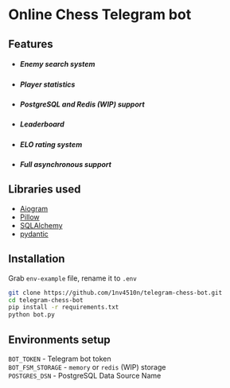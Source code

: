 # Online Chess Telegram bot

## Features

- ##### Enemy search system
- ##### Player statistics
- ##### PostgreSQL and Redis (WIP) support
- ##### Leaderboard
- ##### ELO rating system
- ##### Full asynchronous support

## Libraries used
- [Aiogram](https://github.com/aiogram/aiogram)
- [Pillow](https://github.com/python-pillow/Pillow)
- [SQLAlchemy](https://github.com/sqlalchemy/sqlalchemy)
- [pydantic](https://github.com/samuelcolvin/pydantic)

## Installation

Grab ```env-example``` file, rename it to ```.env```
```sh
git clone https://github.com/1nv4510n/telegram-chess-bot.git
cd telegram-chess-bot
pip install -r requirements.txt
python bot.py
```

## Environments setup
```BOT_TOKEN``` - Telegram bot token  
```BOT_FSM_STORAGE``` - ```memory``` or ```redis``` (WIP) storage  
```POSTGRES_DSN``` - PostgreSQL Data Source Name
